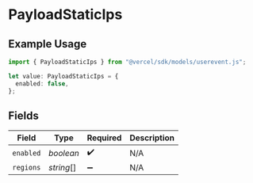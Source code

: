 # PayloadStaticIps

## Example Usage

```typescript
import { PayloadStaticIps } from "@vercel/sdk/models/userevent.js";

let value: PayloadStaticIps = {
  enabled: false,
};
```

## Fields

| Field              | Type               | Required           | Description        |
| ------------------ | ------------------ | ------------------ | ------------------ |
| `enabled`          | *boolean*          | :heavy_check_mark: | N/A                |
| `regions`          | *string*[]         | :heavy_minus_sign: | N/A                |